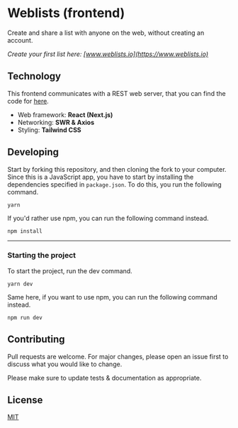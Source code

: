 # Weblists (frontend)

Create and share a list with anyone on the web, without creating an account.

_Create your first list here: [www.weblists.io](https://www.weblists.io)_

## Technology

This frontend communicates with a REST web server, that you can find the code for [here](https://github.com/albingroen/service-lists).

- Web framework: **React (Next.js)**
- Networking: **SWR & Axios**
- Styling: **Tailwind CSS**

## Developing

Start by forking this repository, and then cloning the fork to your computer. Since this is a JavaScript app, you have to start by installing the dependencies specified in `package.json`. To do this, you run the following command.

    yarn

If you'd rather use npm, you can run the following command instead.

    npm install

---

### Starting the project

To start the project, run the dev command.

    yarn dev

Same here, if you want to use npm, you can run the following command instead.

    npm run dev

## Contributing

Pull requests are welcome. For major changes, please open an issue first to discuss what you would like to change.

Please make sure to update tests & documentation as appropriate.

## License

[MIT](https://choosealicense.com/licenses/mit/)
